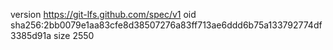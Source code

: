 version https://git-lfs.github.com/spec/v1
oid sha256:2bb0079e1aa83cfe8d38507276a83ff713ae6ddd6b75a133792774df3385d91a
size 2550
